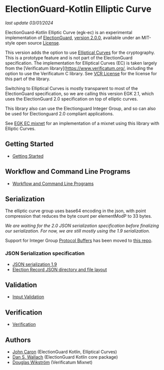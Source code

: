 # ElectionGuard-Kotlin Elliptic Curve

_last update 03/01/2024_

ElectionGuard-Kotlin Elliptic Curve (egk-ec) is an experimental implementation of [ElectionGuard](https://github.com/microsoft/electionguard), 
[version 2.0.0](https://github.com/microsoft/electionguard/releases/download/v2.0/EG_Spec_2_0.pdf), 
available under an MIT-style open source [License](LICENSE.txt). 

This version adds the option to use [Elliptical Curves](https://en.wikipedia.org/wiki/Elliptic-curve_cryptography) 
for the cryptography. This is a prototype feature and is not part of the ElectionGuard specification.
The implementation for Elliptical Curves (EC) is taken largely from the [Verificatum library](https://www.verificatum.org/,
including the option to use the Verificatum C library. See [VCR License](LICENSE_VCR.txt) for the license for this part of
the library.

Switching to Elliptical Curves is mostly transparent to most of the ElectionGuard specification, so we are calling this
version EGK 2.1, which uses the ElectionGuard 2.0 specification on top of elliptic curves.

This library also can use the Electionguard Integer Group, and so can also be used for Electionguard 2.0 compliant applications.

See [EGK EC mixnet](https://github.com/JohnLCaron/egk-ec-mixnet) for an implementation of a mixnet using this library with Elliptic Curves.

## Getting Started
* [Getting Started](docs/GettingStarted.md)

## Workflow and Command Line Programs
* [Workflow and Command Line Programs](docs/CommandLineInterface.md)

## Serialization

The elliptic curve group uses base64 encoding in the json, with point compression that reduces the byte count per elementModP to 33 bytes.

_We are waiting for the 2.0 JSON serialization specification before finalizing our serialization. For now,
we are still mostly using the 1.9 serialization._

Support for Integer Group [Protocol Buffers](https://en.wikipedia.org/wiki/Protocol_Buffers) has been moved to [this repo](https://github.com/JohnLCaron/egk-protobuf).

### JSON Serialization specification
* [JSON serialization 1.9](docs/JsonSerializationSpec1.9.md)
* [Election Record JSON directory and file layout](docs/ElectionRecordJson.md)

## Validation
* [Input Validation](docs/InputValidation.md)

## Verification
* [Verification](docs/Verification.md)

## Authors
- [John Caron](https://github.com/JohnLCaron) (ElectionGuard Kotlin, Elliptical Curves)
- [Dan S. Wallach](https://www.cs.rice.edu/~dwallach/) (ElectionGuard Kotlin core package)
- [Douglas Wikström](https://www.verificatum.org/) (Verificatum Mixnet)